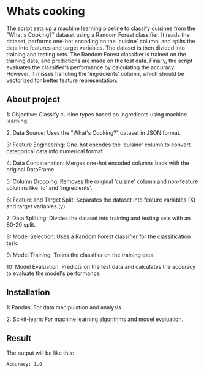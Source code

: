 
# Whats cooking

The script sets up a machine learning pipeline to classify cuisines from the "What's Cooking?" dataset using a Random Forest classifier. It reads the dataset, performs one-hot encoding on the 'cuisine' column, and splits the data into features and target variables. The dataset is then divided into training and testing sets. The Random Forest classifier is trained on the training data, and predictions are made on the test data. Finally, the script evaluates the classifier's performance by calculating the accuracy. However, it misses handling the 'ingredients' column, which should be vectorized for better feature representation.


## About project
1: Objective: Classify cuisine types based on ingredients using machine learning.

2: Data Source: Uses the "What's Cooking?" dataset in JSON format.

3: Feature Engineering: One-hot encodes the 'cuisine' column to convert categorical data into numerical format.

4: Data Concatenation: Merges one-hot encoded columns back with the original DataFrame.

5: Column Dropping: Removes the original 'cuisine' column and non-feature columns like 'id' and 'ingredients'.

6: Feature and Target Split: Separates the dataset into feature variables (X) and target variables (y).

7: Data Splitting: Divides the dataset into training and testing sets with an 80-20 split.

8: Model Selection: Uses a Random Forest classifier for the classification task.

9: Model Training: Trains the classifier on the training data.

10: Model Evaluation: Predicts on the test data and calculates the accuracy to evaluate the model's performance.






## Installation
1: Pandas: For data manipulation and analysis.

2: Scikit-learn: For machine learning algorithms and model evaluation.
## Result
The output will be like this:

    Accuracy: 1.0
